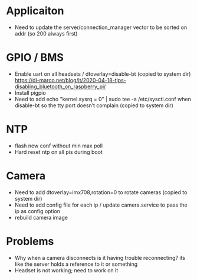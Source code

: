 
# Applicaiton

- Need to update the server/connection_manager vector to be sorted on addr (so 200 always first)

# GPIO / BMS
- Enable uart on all headsets / dtoverlay=disable-bt (copied to system dir)
   https://di-marco.net/blog/it/2020-04-18-tips-disabling_bluetooth_on_raspberry_pi/
- Install pigpio 
- Need to add  echo "kernel.sysrq = 0" | sudo tee -a /etc/sysctl.conf when disable-bt so the tty port doesn’t complain (copied to system dir)

# NTP
- flash new conf without min max poll
- Hard reset ntp on all pis during boot

# Camera
- Need to add dtoverlay=imx708,rotation=0 to rotate cameras (copied to system dir)
- Need to add config file for each ip / update camera.service to pass the ip as config option
- rebuild camera image

# Problems
- Why when a camera disconnects is it having trouble reconnecting? its like the server
   holds a reference to it or something
- Headset is not working; need to work on it